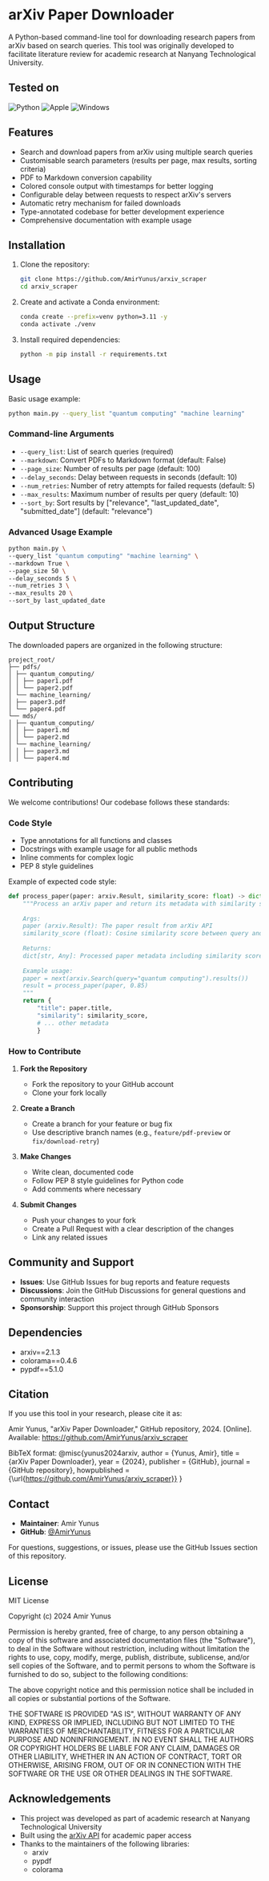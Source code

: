 # arXiv Paper Downloader
A Python-based command-line tool for downloading research papers from arXiv based on search queries. This tool was originally developed to facilitate literature review for academic research at Nanyang Technological University.

## Tested on
![Python](https://img.shields.io/badge/Python-3.10%2C%203.11-green)
![Apple](https://img.shields.io/badge/Apple-i7%2C%20M1%2C%20M2%20Pro%2C%20M3%20Pro-green)
![Windows](https://img.shields.io/badge/Windows-10%2C%2011-green)

## Features

- Search and download papers from arXiv using multiple search queries
- Customisable search parameters (results per page, max results, sorting criteria)
- PDF to Markdown conversion capability
- Colored console output with timestamps for better logging
- Configurable delay between requests to respect arXiv's servers
- Automatic retry mechanism for failed downloads
- Type-annotated codebase for better development experience
- Comprehensive documentation with example usage

## Installation

1. Clone the repository:
    ```bash
    git clone https://github.com/AmirYunus/arxiv_scraper
    cd arxiv_scraper
    ```

2. Create and activate a Conda environment:
    ```bash
    conda create --prefix=venv python=3.11 -y
    conda activate ./venv
    ```

3. Install required dependencies:
    ```bash
    python -m pip install -r requirements.txt
    ```

## Usage

Basic usage example:
```bash
python main.py --query_list "quantum computing" "machine learning"
```

### Command-line Arguments

- `--query_list`: List of search queries (required)
- `--markdown`: Convert PDFs to Markdown format (default: False)
- `--page_size`: Number of results per page (default: 100)
- `--delay_seconds`: Delay between requests in seconds (default: 10)
- `--num_retries`: Number of retry attempts for failed requests (default: 5)
- `--max_results`: Maximum number of results per query (default: 10)
- `--sort_by`: Sort results by ["relevance", "last_updated_date", "submitted_date"] (default: "relevance")

### Advanced Usage Example
```bash
python main.py \
--query_list "quantum computing" "machine learning" \
--markdown True \
--page_size 50 \
--delay_seconds 5 \
--num_retries 3 \
--max_results 20 \
--sort_by last_updated_date
```

## Output Structure

The downloaded papers are organized in the following structure:
```
project_root/
├── pdfs/
│ ├── quantum_computing/
│ │ ├── paper1.pdf
│ │ └── paper2.pdf
│ └── machine_learning/
│ ├── paper3.pdf
│ └── paper4.pdf
└── mds/
│ ├── quantum_computing/
│ │ ├── paper1.md
│ │ └── paper2.md
│ └── machine_learning/
│ │ ├── paper3.md
│ │ └── paper4.md
```

## Contributing

We welcome contributions! Our codebase follows these standards:

### Code Style
- Type annotations for all functions and classes
- Docstrings with example usage for all public methods
- Inline comments for complex logic
- PEP 8 style guidelines

Example of expected code style:
```python
def process_paper(paper: arxiv.Result, similarity_score: float) -> dict[str, Any]:
    """Process an arXiv paper and return its metadata with similarity score.
    
    Args:
    paper (arxiv.Result): The paper result from arXiv API
    similarity_score (float): Cosine similarity score between query and paper
    
    Returns:
    dict[str, Any]: Processed paper metadata including similarity score
    
    Example usage:
    paper = next(arxiv.Search(query="quantum computing").results())
    result = process_paper(paper, 0.85)
    """
    return {
        "title": paper.title,
        "similarity": similarity_score,
        # ... other metadata
        }
```

### How to Contribute

1. **Fork the Repository**
   - Fork the repository to your GitHub account
   - Clone your fork locally

2. **Create a Branch**
   - Create a branch for your feature or bug fix
   - Use descriptive branch names (e.g., `feature/pdf-preview` or `fix/download-retry`)

3. **Make Changes**
   - Write clean, documented code
   - Follow PEP 8 style guidelines for Python code
   - Add comments where necessary

4. **Submit Changes**
   - Push your changes to your fork
   - Create a Pull Request with a clear description of the changes
   - Link any related issues

## Community and Support

- **Issues**: Use GitHub Issues for bug reports and feature requests
- **Discussions**: Join the GitHub Discussions for general questions and community interaction
- **Sponsorship**: Support this project through GitHub Sponsors

## Dependencies

- arxiv==2.1.3
- colorama==0.4.6
- pypdf==5.1.0

## Citation

If you use this tool in your research, please cite it as:

Amir Yunus, "arXiv Paper Downloader," GitHub repository, 2024. [Online]. 
Available: https://github.com/AmirYunus/arxiv_scraper


BibTeX format:
@misc{yunus2024arxiv,
author = {Yunus, Amir},
title = {arXiv Paper Downloader},
year = {2024},
publisher = {GitHub},
journal = {GitHub repository},
howpublished = {\url{https://github.com/AmirYunus/arxiv_scraper}}
}

## Contact

- **Maintainer**: Amir Yunus
- **GitHub**: [@AmirYunus](https://github.com/AmirYunus)

For questions, suggestions, or issues, please use the GitHub Issues section of this repository.

## License

MIT License

Copyright (c) 2024 Amir Yunus

Permission is hereby granted, free of charge, to any person obtaining a copy
of this software and associated documentation files (the "Software"), to deal
in the Software without restriction, including without limitation the rights
to use, copy, modify, merge, publish, distribute, sublicense, and/or sell
copies of the Software, and to permit persons to whom the Software is
furnished to do so, subject to the following conditions:

The above copyright notice and this permission notice shall be included in all
copies or substantial portions of the Software.

THE SOFTWARE IS PROVIDED "AS IS", WITHOUT WARRANTY OF ANY KIND, EXPRESS OR
IMPLIED, INCLUDING BUT NOT LIMITED TO THE WARRANTIES OF MERCHANTABILITY,
FITNESS FOR A PARTICULAR PURPOSE AND NONINFRINGEMENT. IN NO EVENT SHALL THE
AUTHORS OR COPYRIGHT HOLDERS BE LIABLE FOR ANY CLAIM, DAMAGES OR OTHER
LIABILITY, WHETHER IN AN ACTION OF CONTRACT, TORT OR OTHERWISE, ARISING FROM,
OUT OF OR IN CONNECTION WITH THE SOFTWARE OR THE USE OR OTHER DEALINGS IN THE
SOFTWARE.

## Acknowledgements

- This project was developed as part of academic research at Nanyang Technological University
- Built using the [arXiv API](https://arxiv.org/help/api/index) for academic paper access
- Thanks to the maintainers of the following libraries:
  - arxiv
  - pypdf
  - colorama